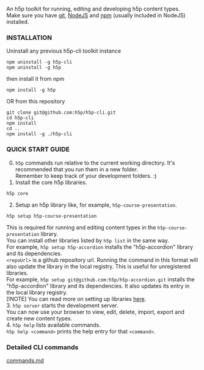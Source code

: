 An h5p toolkit for running, editing and developing h5p content types.  
Make sure you have [git](https://git-scm.com/downloads), [NodeJS](https://nodejs.org/en/download/current) and [npm](https://docs.npmjs.com/downloading-and-installing-node-js-and-npm) (usually included in NodeJS) installed.  

### INSTALLATION
Uninstall any previous h5p-cli toolkit instance
```
npm uninstall -g h5p-cli
npm uninstall -g h5p
```
then install it from npm
```
npm install -g h5p
```
OR from this repository
```
git clone git@github.com:h5p/h5p-cli.git
cd h5p-cli
npm install
cd ..
npm install -g ./h5p-cli
```

### QUICK START GUIDE
0. `h5p` commands run relative to the current working directory. It's recommended that you run them in a new folder.  
Remember to keep track of your development folders. :)  
1. Install the core h5p libraries.
```
h5p core
```
2. Setup an h5p library like, for example, `h5p-course-presentation`.
```
h5p setup h5p-course-presentation
```
This is required for running and editing content types in the `h5p-course-presentation` library.  
You can install other libraries listed by `h5p list` in the same way.  
For example, `h5p setup h5p-accordion` installs the "h5p-accordion" library and its dependencies.  
`<repoUrl>` is a github repository url. Running the command in this format will also update the library in the local registry. This is useful for unregistered libraries.  
For example, `h5p setup git@github.com:h5p/h5p-accordion.git` installs the "h5p-accordion" library and its dependencies. It also updates its entry in the local library registry.  
[!NOTE]
You can read more on setting up libraries [here](assets/docs/setup.md).  
3. `h5p server` starts the development server.  
You can now use your browser to view, edit, delete, import, export and create new content types.  
4. `h5p help` lists available commands.  
`h5p help <command>` prints the help entry for that `<command>`.  

### Detailed CLI commands

[commands.md](commands.md)
